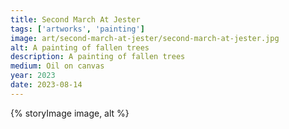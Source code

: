 ```yaml
---
title: Second March At Jester
tags: ['artworks', 'painting']
image: art/second-march-at-jester/second-march-at-jester.jpg
alt: A painting of fallen trees
description: A painting of fallen trees
medium: Oil on canvas
year: 2023
date: 2023-08-14
---
```

{% storyImage image, alt %}
